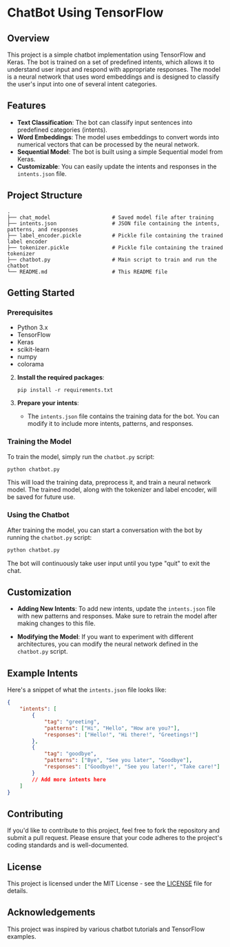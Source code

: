 
# ChatBot Using TensorFlow

## Overview
This project is a simple chatbot implementation using TensorFlow and Keras. The bot is trained on a set of predefined intents, which allows it to understand user input and respond with appropriate responses. The model is a neural network that uses word embeddings and is designed to classify the user's input into one of several intent categories.

## Features
- **Text Classification**: The bot can classify input sentences into predefined categories (intents).
- **Word Embeddings**: The model uses embeddings to convert words into numerical vectors that can be processed by the neural network.
- **Sequential Model**: The bot is built using a simple Sequential model from Keras.
- **Customizable**: You can easily update the intents and responses in the `intents.json` file.

## Project Structure
```
.
├── chat_model                    # Saved model file after training
├── intents.json                  # JSON file containing the intents, patterns, and responses
├── label_encoder.pickle          # Pickle file containing the trained label encoder
├── tokenizer.pickle              # Pickle file containing the trained tokenizer
├── chatbot.py                    # Main script to train and run the chatbot
└── README.md                     # This README file
```

## Getting Started

### Prerequisites
- Python 3.x
- TensorFlow
- Keras
- scikit-learn
- numpy
- colorama
2. **Install the required packages**:
    ```
    pip install -r requirements.txt
    ```

3. **Prepare your intents**:
    - The `intents.json` file contains the training data for the bot. You can modify it to include more intents, patterns, and responses.

### Training the Model

To train the model, simply run the `chatbot.py` script:

```bash
python chatbot.py
```

This will load the training data, preprocess it, and train a neural network model. The trained model, along with the tokenizer and label encoder, will be saved for future use.

### Using the Chatbot

After training the model, you can start a conversation with the bot by running the `chatbot.py` script:

```bash
python chatbot.py
```

The bot will continuously take user input until you type "quit" to exit the chat.

## Customization

- **Adding New Intents**: To add new intents, update the `intents.json` file with new patterns and responses. Make sure to retrain the model after making changes to this file.
  
- **Modifying the Model**: If you want to experiment with different architectures, you can modify the neural network defined in the `chatbot.py` script.

## Example Intents

Here's a snippet of what the `intents.json` file looks like:

```json
{
    "intents": [
        {
            "tag": "greeting",
            "patterns": ["Hi", "Hello", "How are you?"],
            "responses": ["Hello!", "Hi there!", "Greetings!"]
        },
        {
            "tag": "goodbye",
            "patterns": ["Bye", "See you later", "Goodbye"],
            "responses": ["Goodbye!", "See you later!", "Take care!"]
        }
        // Add more intents here
    ]
}
```

## Contributing
If you'd like to contribute to this project, feel free to fork the repository and submit a pull request. Please ensure that your code adheres to the project's coding standards and is well-documented.

## License
This project is licensed under the MIT License - see the [LICENSE](LICENSE) file for details.

## Acknowledgements
This project was inspired by various chatbot tutorials and TensorFlow examples.
